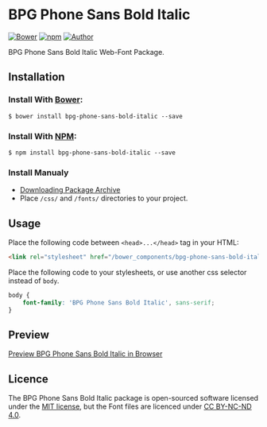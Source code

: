 # BPG Phone Sans Bold Italic

[![Bower](https://img.shields.io/bower/v/bpg-phone-sans-bold-italic.svg)](http://bower.io/search/?q=bpg-phone-sans-bold-italic)
[![npm](https://img.shields.io/npm/v/bpg-phone-sans-bold-italic.svg)](https://www.npmjs.com/package/bpg-phone-sans-bold-italic)
[![Author](https://img.shields.io/badge/Font_Author-Besarion_Gugushvili-blue.svg)](https://github.com/web-fonts/bpg-phone-sans-bold-italic)

BPG Phone Sans Bold Italic Web-Font Package.

## Installation

### Install With [Bower](http://bower.io):

```
$ bower install bpg-phone-sans-bold-italic --save
```

### Install With [NPM](https://www.npmjs.com):

```
$ npm install bpg-phone-sans-bold-italic --save
```

### Install Manualy

* [Downloading Package Archive](https://github.com/web-fonts/bpg-phone-sans-bold-italic/archive/master.zip)
* Place `/css/` and `/fonts/` directories to your project.

## Usage

Place the following code between `<head>...</head>` tag in your HTML:

```html
<link rel="stylesheet" href="/bower_components/bpg-phone-sans-bold-italic/css/bpg-phone-sans-bold-italic.css">
```

Place the following code to your stylesheets, or use another css selector instead of `body`.

```css
body {
    font-family: 'BPG Phone Sans Bold Italic', sans-serif;
}
```

## Preview

[Preview BPG Phone Sans Bold Italic in Browser](http://web-fonts.ge/bpg-phone-sans-bold-italic)

## Licence

The BPG Phone Sans Bold Italic package is open-sourced software licensed under the [MIT license](http://opensource.org/licenses/MIT), but the Font files are licenced under [CC BY-NC-ND 4.0](http://creativecommons.org/licenses/by-nc-nd/4.0/).